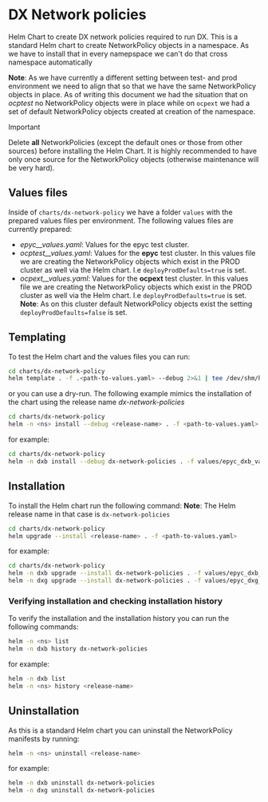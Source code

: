 # DX Network policies
Helm Chart to create DX network policies required to run DX. This is a standard Helm chart to create NetworkPolicy objects in a namespace. As we have to install that in every namepspace we can't do that cross namespace automatically

**Note**: As we have currently a different setting between test- and prod environment we need to align that so that we have the same NetworkPolicy objects in place. As of writing this document we had the situation that on *ocptest* no NetworkPolicy objects were in place while on `ocpext` we had a set of default NetworkPolicy objects created at creation of the namespace.

>[!IMPORTANT]
>Delete **all** NetworkPolicies (except the default ones or those from other sources) before installing the Helm Chart. It is highly recommended to have only once source for the NetworkPolicy objects (otherwise maintenance will be very hard).

## Values files
Inside of `charts/dx-network-policy` we have a folder `values` with the prepared values files per environment. The following values files are currently prepared:
- *epyc_<ns>_</ns>values.yaml*: Values for the epyc test cluster.
- *ocptest_<ns>_values.yaml*: Values for the **epyc** test cluster. In this values file we are creating the NetworkPolicy objects which exist in the PROD cluster as well via the Helm chart. I.e  `deployProdDefaults=true` is set.
- *ocpext_<ns>_values.yaml*: Values for the **ocpext** test cluster. In this values file we are creating the NetworkPolicy objects which exist in the PROD cluster as well via the Helm chart. I.e  `deployProdDefaults=true` is set.
    **Note**: As on this cluster default NetworkPolicy objects exist the setting `deployProdDefaults=false` is set.

## Templating
To test the Helm chart and the values files you can run:

```sh
cd charts/dx-network-policy
helm template . -f .<path-to-values.yaml> --debug 2>&1 | tee /dev/shm/hhue.log
```

or you can use a dry-run. The following example mimics the installation of the chart using the release name *dx-network-policies*

```sh
cd charts/dx-network-policy
helm -n <ns> install --debug <release-name> . -f <path-to-values.yaml>  --dry-run=client 2>&1 | tee /dev/shm/hhue.log
```

for example:
```sh
cd charts/dx-network-policy
helm -n dxb install --debug dx-network-policies . -f values/epyc_dxb_values.yaml --dry-run | tee /dev/shm/hhue.log
```

## Installation
To install the Helm chart run the following command:
**Note**: The Helm release name in that case is `dx-network-policies`
```sh
cd charts/dx-network-policy
helm upgrade --install <release-name> . -f <path-to-values.yaml>
```

for example:
```sh
cd charts/dx-network-policy
helm -n dxb upgrade --install dx-network-policies . -f values/epyc_dxb_values.yaml --debug
helm -n dxg upgrade --install dx-network-policies . -f values/epyc_dxg_values.yaml --debug
```

### Verifying installation and checking installation history
To verify the installation and the installation history you can run the following commands:

```sh
helm -n <ns> list
helm -n dxb history dx-network-policies
```


for example:
```sh
helm -n dxb list
helm -n <ns> history <release-name>
```

## Uninstallation
As this is a standard Helm chart you can uninstall the NetworkPolicy manifests by running:

```sh
helm -n <ns> uninstall <release-name>
```

for example:
```sh
helm -n dxb uninstall dx-network-policies
helm -n dxg uninstall dx-network-policies
```
